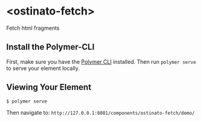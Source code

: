 # \<ostinato-fetch\>

Fetch html fragments

## Install the Polymer-CLI

First, make sure you have the [Polymer CLI](https://www.npmjs.com/package/polymer-cli) installed. Then run `polymer serve` to serve your element locally.

## Viewing Your Element

```
$ polymer serve
```

Then navigate to: `http://127.0.0.1:8081/components/ostinato-fetch/demo/`

